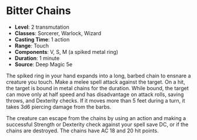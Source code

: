 # Bitter Chains

- **Level**: 2 transmutation
- **Classes**: Sorcerer, Warlock, Wizard
- **Casting Time**: 1 action
- **Range**: Touch
- **Components**: V, S, M (a spiked metal ring)
- **Duration**: 1 minute
- **Source**: Deep Magic 5e

The spiked ring in your hand expands into a long, barbed chain to ensnare a creature you touch. Make a melee spell attack against the target. On a hit, the target is bound in metal chains for the duration. While bound, the target can move only at half speed and has disadvantage on attack rolls, saving throws, and Dexterity checks. If it moves more than 5 feet during a turn, it takes 3d6 piercing damage from the barbs.

The creature can escape from the chains by using an action and making a successful Strength or Dexterity check against your spell save DC, or if the chains are destroyed. The chains have AC 18 and 20 hit points.

